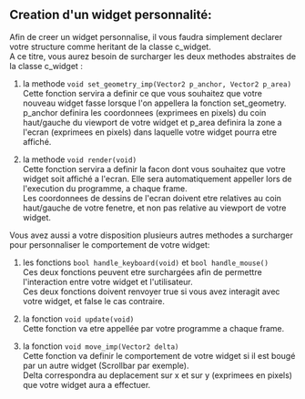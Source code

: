 ## Creation d'un widget personnalité:  
Afin de creer un widget personnalise, il vous faudra simplement declarer votre structure comme heritant de la classe c_widget.  
A ce titre, vous aurez besoin de surcharger les deux methodes abstraites de la classe c_widget :  

1) la methode `void set_geometry_imp(Vector2 p_anchor, Vector2 p_area)`  
Cette fonction servira a definir ce que vous souhaitez que votre nouveau widget fasse lorsque l'on appellera la fonction set_geometry.  
p_anchor definira les coordonnees (exprimees en pixels) du coin haut/gauche du viewport de votre widget et p_area definira la zone a l'ecran (exprimees en pixels) dans laquelle votre widget pourra etre affiché.  

2) la methode `void render(void)`  
Cette fonction servira a definir la facon dont vous souhaitez que votre widget soit affiché a l'ecran.
Elle sera automatiquement appeller lors de l'execution du programme, a chaque frame.  
Les coordonnees de dessins de l'ecran doivent etre relatives au coin haut/gauche de votre fenetre, et non pas relative au viewport de votre widget.  

Vous avez aussi a votre disposition plusieurs autres methodes a surcharger pour personnaliser le comportement de votre widget:  
1) les fonctions `bool handle_keyboard(void)` et `bool handle_mouse()`  
Ces deux fonctions peuvent etre surchargées afin de permettre l'interaction entre votre widget et l'utilisateur.  
Ces deux fonctions doivent renvoyer true si vous avez interagit avec votre widget, et false le cas contraire.  

2) la fonction `void update(void)`  
Cette fonction va etre appellée par votre programme a chaque frame.  

3) la fonction `void move_imp(Vector2 delta)`  
Cette fonction va definir le comportement de votre widget si il est bougé par un autre widget (Scrollbar par exemple).  
Delta correspondra au deplacement sur x et sur y (exprimees en pixels) que votre widget aura a effectuer.  
